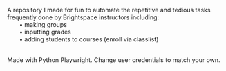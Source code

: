 A repository I made for fun to automate the repetitive and tedious tasks frequently done
by Brightspace instructors including: <br>
    &emsp;&emsp;• making groups<br>
    &emsp;&emsp;• inputting grades<br>
    &emsp;&emsp;• adding students to courses (enroll via classlist)<br><br>

Made with Python Playwright. Change user credentials to match your own. 
